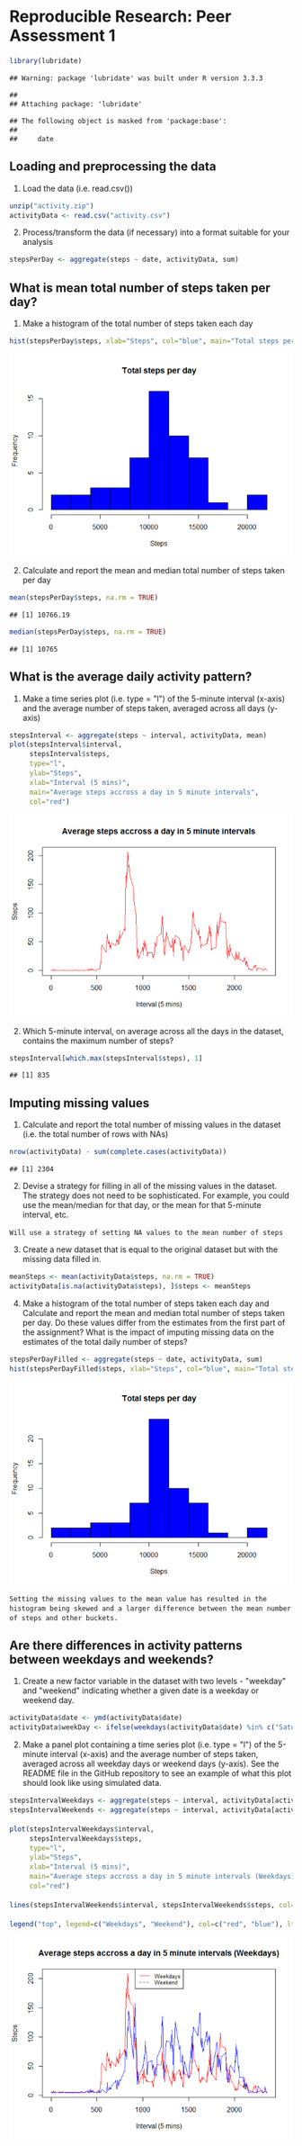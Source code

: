 # Reproducible Research: Peer Assessment 1


```r
library(lubridate)
```

```
## Warning: package 'lubridate' was built under R version 3.3.3
```

```
## 
## Attaching package: 'lubridate'
```

```
## The following object is masked from 'package:base':
## 
##     date
```

## Loading and preprocessing the data

1. Load the data (i.e. read.csv())


```r
unzip("activity.zip")
activityData <- read.csv("activity.csv")
```

2. Process/transform the data (if necessary) into a format suitable for your analysis


```r
stepsPerDay <- aggregate(steps ~ date, activityData, sum)
```

## What is mean total number of steps taken per day?

1. Make a histogram of the total number of steps taken each day


```r
hist(stepsPerDay$steps, xlab="Steps", col="blue", main="Total steps per day", breaks=10)
```

![](PA1_template_files/figure-html/unnamed-chunk-4-1.png)<!-- -->


2. Calculate and report the mean and median total number of steps taken per day


```r
mean(stepsPerDay$steps, na.rm = TRUE)
```

```
## [1] 10766.19
```


```r
median(stepsPerDay$steps, na.rm = TRUE)
```

```
## [1] 10765
```

## What is the average daily activity pattern?

1. Make a time series plot (i.e. type = "l") of the 5-minute interval (x-axis) and the average number of steps taken, averaged across all days (y-axis)


```r
stepsInterval <- aggregate(steps ~ interval, activityData, mean)
plot(stepsInterval$interval, 
     stepsInterval$steps, 
     type="l", 
     ylab="Steps", 
     xlab="Interval (5 mins)", 
     main="Average steps accross a day in 5 minute intervals", 
     col="red")
```

![](PA1_template_files/figure-html/unnamed-chunk-7-1.png)<!-- -->

2. Which 5-minute interval, on average across all the days in the dataset, contains the maximum number of steps?


```r
stepsInterval[which.max(stepsInterval$steps), 1]
```

```
## [1] 835
```

## Imputing missing values

1. Calculate and report the total number of missing values in the dataset (i.e. the total number of rows with NAs)


```r
nrow(activityData) - sum(complete.cases(activityData))
```

```
## [1] 2304
```

2. Devise a strategy for filling in all of the missing values in the dataset. The strategy does not need to be sophisticated. For example, you could use the mean/median for that day, or the mean for that 5-minute interval, etc.

```Will use a strategy of setting NA values to the mean number of steps```

3. Create a new dataset that is equal to the original dataset but with the missing data filled in.


```r
meanSteps <- mean(activityData$steps, na.rm = TRUE)
activityData[is.na(activityData$steps), ]$steps <- meanSteps
```

4. Make a histogram of the total number of steps taken each day and Calculate and report the mean and median total number of steps taken per day. Do these values differ from the estimates from the first part of the assignment? What is the impact of imputing missing data on the estimates of the total daily number of steps?


```r
stepsPerDayFilled <- aggregate(steps ~ date, activityData, sum)
hist(stepsPerDayFilled$steps, xlab="Steps", col="blue", main="Total steps per day", breaks=10)
```

![](PA1_template_files/figure-html/unnamed-chunk-11-1.png)<!-- -->

```Setting the missing values to the mean value has resulted in the histogram being skewed and a larger difference between the mean number of steps and other buckets.```

## Are there differences in activity patterns between weekdays and weekends?

1. Create a new factor variable in the dataset with two levels - "weekday" and "weekend" indicating whether a given date is a weekday or weekend day.


```r
activityData$date <- ymd(activityData$date)
activityData$weekDay <- ifelse(weekdays(activityData$date) %in% c("Saturday", "Sunday"), "Weekend", "Weekday")
```

2. Make a panel plot containing a time series plot (i.e. type = "l") of the 5-minute interval (x-axis) and the average number of steps taken, averaged across all weekday days or weekend days (y-axis). See the README file in the GitHub repository to see an example of what this plot should look like using simulated data.


```r
stepsIntervalWeekdays <- aggregate(steps ~ interval, activityData[activityData$weekDay == "Weekday", ], mean)
stepsIntervalWeekends <- aggregate(steps ~ interval, activityData[activityData$weekDay == "Weekend", ], mean)

plot(stepsIntervalWeekdays$interval, 
     stepsIntervalWeekdays$steps, 
     type="l", 
     ylab="Steps", 
     xlab="Interval (5 mins)", 
     main="Average steps accross a day in 5 minute intervals (Weekdays)", 
     col="red")

lines(stepsIntervalWeekends$interval, stepsIntervalWeekends$steps, col="blue")

legend("top", legend=c("Weekdays", "Weekend"), col=c("red", "blue"), lty=1:2, cex=0.8)
```

![](PA1_template_files/figure-html/unnamed-chunk-13-1.png)<!-- -->
